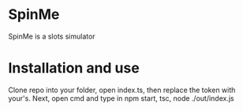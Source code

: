 # SpinMe
SpinMe is a slots simulator

# Installation and use
Clone repo into your folder, open index.ts, then replace the token with your's.
Next, open cmd and type in npm start, tsc, node ./out/index.js
